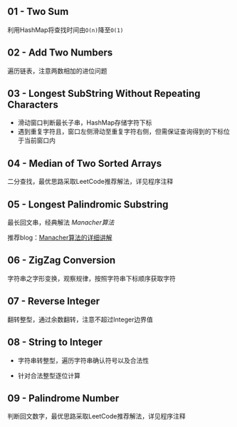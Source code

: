 ## 01 - Two Sum
利用HashMap将查找时间由`O(n)`降至`O(1)`

## 02 - Add Two Numbers
遍历链表，注意两数相加的进位问题

## 03 - Longest SubString Without Repeating Characters
 - 滑动窗口判断最长子串，HashMap存储字符下标
 - 遇到重复字符且，窗口左侧滑动至重复字符右侧，但需保证查询得到的下标位于当前窗口内

## 04 - Median of Two Sorted Arrays
二分查找，最优思路采取LeetCode推荐解法，详见程序注释

## 05 - Longest Palindromic Substring
最长回文串，经典解法 *Manacher算法*

推荐blog：[Manacher算法的详细讲解](https://www.jianshu.com/p/116aa58b7d81)

## 06 - ZigZag Conversion
字符串之字形变换，观察规律，按照字符串下标顺序获取字符

## 07 - Reverse Integer
翻转整型，通过余数翻转，注意不超过Integer边界值

## 08 - String to Integer
  - 字符串转整型，遍历字符串确认符号以及合法性

  - 针对合法整型逐位计算
  
## 09 - Palindrome Number
判断回文数字，最优思路采取LeetCode推荐解法，详见程序注释